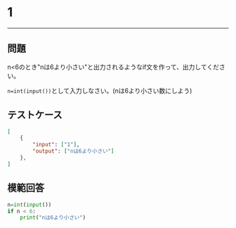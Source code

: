 # 1

---
## 問題

n<6のとき"nは6より小さい"と出力されるようなif文を作って、出力してください。

```n=int(input())```として入力しなさい。(nは6より小さい数にしよう)

## テストケース

```json
[
	{
		"input": ["1"],
		"output": ["nは6より小さい"]
  	},
]
```

## 模範回答
```python
n=int(input())
if n < 6:
    print("nは6より小さい")
```